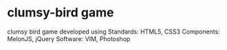 # clumsy-bird game

clumsy bird game developed using
Standards: HTML5, CSS3
Components: MelonJS, jQuery
Software: VIM, Photoshop
